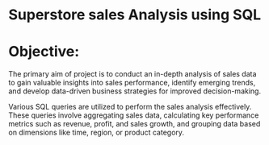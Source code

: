 # Superstore sales Analysis using SQL
# Objective:
The primary aim of project is to conduct an in-depth analysis of sales data to gain valuable insights into sales performance, identify emerging trends, and develop data-driven business strategies for improved decision-making.

Various SQL queries are utilized to perform the sales analysis effectively. These queries involve aggregating sales data, calculating key performance metrics such as revenue, profit, and sales growth, and grouping data based on dimensions like time, region, or product category.
